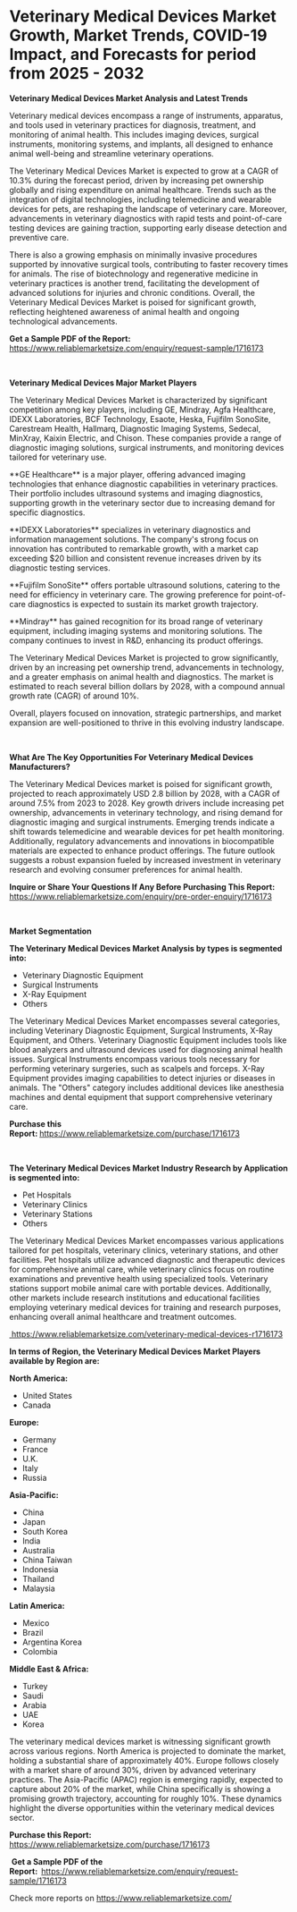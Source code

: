 <p><h1>Veterinary Medical Devices Market Growth, Market Trends, COVID-19 Impact, and Forecasts for period from 2025 - 2032</h1></p><p><strong>Veterinary Medical Devices Market Analysis and Latest Trends</strong></p>
<p><p>Veterinary medical devices encompass a range of instruments, apparatus, and tools used in veterinary practices for diagnosis, treatment, and monitoring of animal health. This includes imaging devices, surgical instruments, monitoring systems, and implants, all designed to enhance animal well-being and streamline veterinary operations.</p><p>The Veterinary Medical Devices Market is expected to grow at a CAGR of 10.3% during the forecast period, driven by increasing pet ownership globally and rising expenditure on animal healthcare. Trends such as the integration of digital technologies, including telemedicine and wearable devices for pets, are reshaping the landscape of veterinary care. Moreover, advancements in veterinary diagnostics with rapid tests and point-of-care testing devices are gaining traction, supporting early disease detection and preventive care.</p><p>There is also a growing emphasis on minimally invasive procedures supported by innovative surgical tools, contributing to faster recovery times for animals. The rise of biotechnology and regenerative medicine in veterinary practices is another trend, facilitating the development of advanced solutions for injuries and chronic conditions. Overall, the Veterinary Medical Devices Market is poised for significant growth, reflecting heightened awareness of animal health and ongoing technological advancements.</p></p>
<p><strong>Get a Sample PDF of the Report:&nbsp;</strong> <a href="https://www.reliablemarketsize.com/enquiry/request-sample/1716173?utm_campaign=2005&utm_medium=2&utm_source=Github&utm_content=ia&utm_term=12012025&utm_id=veterinary-medical-devices">https://www.reliablemarketsize.com/enquiry/request-sample/1716173</a></p>
<p>&nbsp;</p>
<p><strong>Veterinary Medical Devices Major Market Players</strong></p>
<p><p>The Veterinary Medical Devices Market is characterized by significant competition among key players, including GE, Mindray, Agfa Healthcare, IDEXX Laboratories, BCF Technology, Esaote, Heska, Fujifilm SonoSite, Carestream Health, Hallmarq, Diagnostic Imaging Systems, Sedecal, MinXray, Kaixin Electric, and Chison. These companies provide a range of diagnostic imaging solutions, surgical instruments, and monitoring devices tailored for veterinary use.</p><p>**GE Healthcare** is a major player, offering advanced imaging technologies that enhance diagnostic capabilities in veterinary practices. Their portfolio includes ultrasound systems and imaging diagnostics, supporting growth in the veterinary sector due to increasing demand for specific diagnostics.</p><p>**IDEXX Laboratories** specializes in veterinary diagnostics and information management solutions. The company's strong focus on innovation has contributed to remarkable growth, with a market cap exceeding $20 billion and consistent revenue increases driven by its diagnostic testing services.</p><p>**Fujifilm SonoSite** offers portable ultrasound solutions, catering to the need for efficiency in veterinary care. The growing preference for point-of-care diagnostics is expected to sustain its market growth trajectory.</p><p>**Mindray** has gained recognition for its broad range of veterinary equipment, including imaging systems and monitoring solutions. The company continues to invest in R&D, enhancing its product offerings.</p><p>The Veterinary Medical Devices Market is projected to grow significantly, driven by an increasing pet ownership trend, advancements in technology, and a greater emphasis on animal health and diagnostics. The market is estimated to reach several billion dollars by 2028, with a compound annual growth rate (CAGR) of around 10%.</p><p>Overall, players focused on innovation, strategic partnerships, and market expansion are well-positioned to thrive in this evolving industry landscape.</p></p>
<p>&nbsp;</p>
<p><strong>What Are The Key Opportunities For Veterinary Medical Devices Manufacturers?</strong></p>
<p><p>The Veterinary Medical Devices market is poised for significant growth, projected to reach approximately USD 2.8 billion by 2028, with a CAGR of around 7.5% from 2023 to 2028. Key growth drivers include increasing pet ownership, advancements in veterinary technology, and rising demand for diagnostic imaging and surgical instruments. Emerging trends indicate a shift towards telemedicine and wearable devices for pet health monitoring. Additionally, regulatory advancements and innovations in biocompatible materials are expected to enhance product offerings. The future outlook suggests a robust expansion fueled by increased investment in veterinary research and evolving consumer preferences for animal health.</p></p>
<p><strong>Inquire or Share Your Questions If Any Before Purchasing This Report:</strong> <a href="https://www.reliablemarketsize.com/enquiry/pre-order-enquiry/1716173?utm_campaign=2005&utm_medium=2&utm_source=Github&utm_content=ia&utm_term=12012025&utm_id=veterinary-medical-devices">https://www.reliablemarketsize.com/enquiry/pre-order-enquiry/1716173</a></p>
<p>&nbsp;</p>
<p><strong>Market Segmentation</strong></p>
<p><strong>The Veterinary Medical Devices Market Analysis by types is segmented into:</strong></p>
<p><ul><li>Veterinary Diagnostic Equipment</li><li>Surgical Instruments</li><li>X-Ray Equipment</li><li>Others</li></ul></p>
<p><p>The Veterinary Medical Devices Market encompasses several categories, including Veterinary Diagnostic Equipment, Surgical Instruments, X-Ray Equipment, and Others. Veterinary Diagnostic Equipment includes tools like blood analyzers and ultrasound devices used for diagnosing animal health issues. Surgical Instruments encompass various tools necessary for performing veterinary surgeries, such as scalpels and forceps. X-Ray Equipment provides imaging capabilities to detect injuries or diseases in animals. The "Others" category includes additional devices like anesthesia machines and dental equipment that support comprehensive veterinary care.</p></p>
<p><strong>Purchase this Report:&nbsp;</strong><a href="https://www.reliablemarketsize.com/purchase/1716173?utm_campaign=2005&utm_medium=2&utm_source=Github&utm_content=ia&utm_term=12012025&utm_id=veterinary-medical-devices">https://www.reliablemarketsize.com/purchase/1716173</a></p>
<p>&nbsp;</p>
<p><strong>The Veterinary Medical Devices Market Industry Research by Application is segmented into:</strong></p>
<p><ul><li>Pet Hospitals</li><li>Veterinary Clinics</li><li>Veterinary Stations</li><li>Others</li></ul></p>
<p><p>The Veterinary Medical Devices Market encompasses various applications tailored for pet hospitals, veterinary clinics, veterinary stations, and other facilities. Pet hospitals utilize advanced diagnostic and therapeutic devices for comprehensive animal care, while veterinary clinics focus on routine examinations and preventive health using specialized tools. Veterinary stations support mobile animal care with portable devices. Additionally, other markets include research institutions and educational facilities employing veterinary medical devices for training and research purposes, enhancing overall animal healthcare and treatment outcomes.</p></p>
<p><a href="https://www.reliablemarketsize.com/veterinary-medical-devices-r1716173?utm_campaign=2005&utm_medium=2&utm_source=Github&utm_content=ia&utm_term=12012025&utm_id=veterinary-medical-devices">&nbsp;https://www.reliablemarketsize.com/veterinary-medical-devices-r1716173</a></p>
<p><strong>In terms of Region, the Veterinary Medical Devices Market Players available by Region are:</strong></p>
<p>
    <p> <strong> North America: </strong>
        <ul>
            <li>United States</li>
            <li>Canada</li>
        </ul>
        </p> 
    <p> <strong> Europe: </strong>
        <ul>
            <li>Germany</li>
            <li>France</li>
            <li>U.K.</li>
            <li>Italy</li>
            <li>Russia</li>
        </ul>
        </p> 
    <p> <strong> Asia-Pacific: </strong>
        <ul>
            <li>China</li>
            <li>Japan</li>
            <li>South Korea</li>
            <li>India</li>
            <li>Australia</li>
            <li>China Taiwan</li>
            <li>Indonesia</li>
            <li>Thailand</li>
            <li>Malaysia</li>
        </ul>
        </p> 
    <p> <strong> Latin America: </strong>
        <ul>
            <li>Mexico</li>
            <li>Brazil</li>
            <li>Argentina Korea</li>
            <li>Colombia</li>
        </ul>
        </p> 
    <p> <strong> Middle East & Africa: </strong>
        <ul>
            <li>Turkey</li>
            <li>Saudi</li>
            <li>Arabia</li>
            <li>UAE</li>
            <li>Korea</li>
        </ul>
    </p>
    </p>
<p><p>The veterinary medical devices market is witnessing significant growth across various regions. North America is projected to dominate the market, holding a substantial share of approximately 40%. Europe follows closely with a market share of around 30%, driven by advanced veterinary practices. The Asia-Pacific (APAC) region is emerging rapidly, expected to capture about 20% of the market, while China specifically is showing a promising growth trajectory, accounting for roughly 10%. These dynamics highlight the diverse opportunities within the veterinary medical devices sector.</p></p>
<p><strong>Purchase this Report: </strong><a href="https://www.reliablemarketsize.com/purchase/1716173?utm_campaign=2005&utm_medium=2&utm_source=Github&utm_content=ia&utm_term=12012025&utm_id=veterinary-medical-devices">https://www.reliablemarketsize.com/purchase/1716173</a></p>
<p>&nbsp;<strong>Get a Sample PDF of the Report:&nbsp;&nbsp;</strong><a href="https://www.reliablemarketsize.com/enquiry/request-sample/1716173?utm_campaign=2005&utm_medium=2&utm_source=Github&utm_content=ia&utm_term=12012025&utm_id=veterinary-medical-devices">https://www.reliablemarketsize.com/enquiry/request-sample/1716173</a></p>
<p><strong></strong></p>
<p>Check more reports on <a href="https://www.reliablemarketsize.com/?utm_campaign=2005&utm_medium=2&utm_source=Github&utm_content=ia&utm_term=12012025&utm_id=veterinary-medical-devices">https://www.reliablemarketsize.com/</a></p>